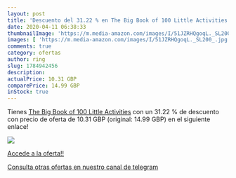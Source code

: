 ```yaml
---
layout: post
title: 'Descuento del 31.22 % en The Big Book of 100 Little Activities'
date: 2020-04-11 06:38:33
thumbnailImage: 'https://m.media-amazon.com/images/I/51JZRHQgoqL._SL200_.jpg'
images: [ 'https://m.media-amazon.com/images/I/51JZRHQgoqL._SL200_.jpg' ]
comments: true
category: ofertas
author: ring
slug: 1784942456
description:
actualPrice: 10.31 GBP
comparePrice: 14.99 GBP
inStock: true
---
```


Tienes [The Big Book of 100 Little Activities](https://www.amazon.com/dp/1784942456/?tag=redken08-20) con un 31.22 % de descuento con precio de oferta de 10.31 GBP (original: 14.99 GBP) en el siguiente enlace!

[![](https://m.media-amazon.com/images/I/51JZRHQgoqL._SL200_.jpg)](https://www.amazon.com/dp/1784942456/?tag=redken08-20)

[Accede a la oferta!!](https://www.amazon.com/dp/1784942456/?tag=redken08-20)

[Consulta otras ofertas en nuestro canal de telegram](https://t.me/s/ofertas25)
